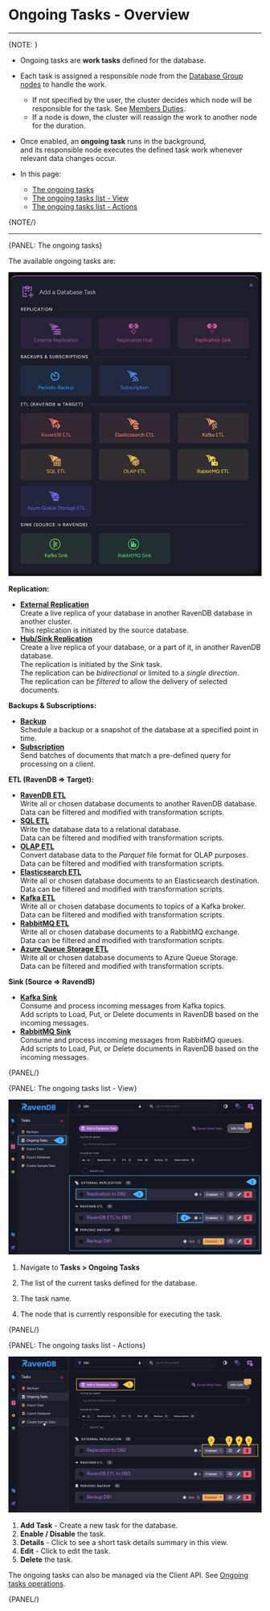 ﻿# Ongoing Tasks - Overview
---

{NOTE: }

* Ongoing tasks are **work tasks** defined for the database.
 
* Each task is assigned a responsible node from the [Database Group nodes](../../../../studio/database/settings/manage-database-group) to handle the work.  
    * If not specified by the user, the cluster decides which node will be responsible for the task. See [Members Duties](../../../../studio/database/settings/manage-database-group#database-group-topology---members-duties).  
    * If a node is down, the cluster will reassign the work to another node for the duration.  

* Once enabled, an **ongoing task** runs in the background,  
  and its responsible node executes the defined task work whenever relevant data changes occur.

* In this page:
    * [The ongoing tasks](../../../../studio/database/tasks/ongoing-tasks/general-info#the-ongoing-tasks)
    * [The ongoing tasks list - View](../../../../studio/database/tasks/ongoing-tasks/general-info#the-ongoing-tasks-list---view)
    * [The ongoing tasks list - Actions](../../../../studio/database/tasks/ongoing-tasks/general-info#the-ongoing-tasks-list---actions)

{NOTE/}

---

{PANEL: The ongoing tasks}

The available ongoing tasks are:

![Figure 3. Ongoing Tasks New Task](images/task-list-1.png "Add ongoing task")

**Replication:**

* **[External Replication](../../../../studio/database/tasks/ongoing-tasks/external-replication-task)**  
    Create a live replica of your database in another RavenDB database in another cluster.  
    This replication is initiated by the source database.  
* **[Hub/Sink Replication](../../../../studio/database/tasks/ongoing-tasks/hub-sink-replication/overview)**  
    Create a live replica of your database, or a part of it, in another RavenDB database.  
    The replication is initiated by the *Sink* task.  
    The replication can be *bidirectional* or limited to a *single direction*.  
    The replication can be *filtered* to allow the delivery of selected documents.  

**Backups & Subscriptions:**

* **[Backup](../../../../studio/database/tasks/backup-task)**  
    Schedule a backup or a snapshot of the database at a specified point in time.  
* **[Subscription](../../../../client-api/data-subscriptions/what-are-data-subscriptions)**  
    Send batches of documents that match a pre-defined query for processing on a client.

**ETL (RavenDB => Target):**

* **[RavenDB ETL](../../../../studio/database/tasks/ongoing-tasks/ravendb-etl-task)**  
    Write all or chosen database documents to another RavenDB database.  
    Data can be filtered and modified with transformation scripts.  
* **[SQL ETL](../../../../server/ongoing-tasks/etl/sql)**  
    Write the database data to a relational database.  
    Data can be filtered and modified with transformation scripts.  
* **[OLAP ETL](../../../../studio/database/tasks/ongoing-tasks/olap-etl-task)**  
    Convert database data to the _Parquet_ file format for OLAP purposes.  
    Data can be filtered and modified with transformation scripts.  
* **[Elasticsearch ETL](../../../../studio/database/tasks/ongoing-tasks/elasticsearch-etl-task)**  
    Write all or chosen database documents to an Elasticsearch destination.  
    Data can be filtered and modified with transformation scripts.  
* **[Kafka ETL](../../../../studio/database/tasks/ongoing-tasks/kafka-etl-task)**  
    Write all or chosen database documents to topics of a Kafka broker.  
    Data can be filtered and modified with transformation scripts.  
* **[RabbitMQ ETL](../../../../studio/database/tasks/ongoing-tasks/rabbitmq-etl-task)**  
    Write all or chosen database documents to a RabbitMQ exchange.  
    Data can be filtered and modified with transformation scripts.  
* **[Azure Queue Storage ETL](../../../../studio/database/tasks/ongoing-tasks/azure-queue-storage-etl-task)**  
    Write all or chosen database documents to Azure Queue Storage.  
    Data can be filtered and modified with transformation scripts.  

**Sink (Source => RavendB)**

* **[Kafka Sink](../../../../studio/database/tasks/ongoing-tasks/kafka-queue-sink)**  
    Consume and process incoming messages from Kafka topics.  
    Add scripts to Load, Put, or Delete documents in RavenDB based on the incoming messages.  
* **[RabbitMQ Sink](../../../../studio/database/tasks/ongoing-tasks/rabbitmq-queue-sink)**  
    Consume and process incoming messages from RabbitMQ queues.  
    Add scripts to Load, Put, or Delete documents in RavenDB based on the incoming messages.  

{PANEL/}

{PANEL: The ongoing tasks list - View}

![Figure 1. Ongoing Tasks View](images/task-list-2.png "Ongoing tasks list for database DB1")

1. Navigate to **Tasks > Ongoing Tasks**

2. The list of the current tasks defined for the database.  

3. The task name. 

4. The node that is currently responsible for executing the task.

{PANEL/}

{PANEL: The ongoing tasks list - Actions}

![Figure 2. Ongoing Tasks Actions](images/task-list-3.png "Ongoing tasks - actions")

1. **Add Task** - Create a new task for the database.
2. **Enable / Disable** the task.
3. **Details** - Click to see a short task details summary in this view.
4. **Edit** - Click to edit the task.
5. **Delete** the task.

The ongoing tasks can also be managed via the Client API. See [Ongoing tasks operations](../../../../client-api/operations/maintenance/ongoing-tasks/ongoing-task-operations).

{PANEL/}
